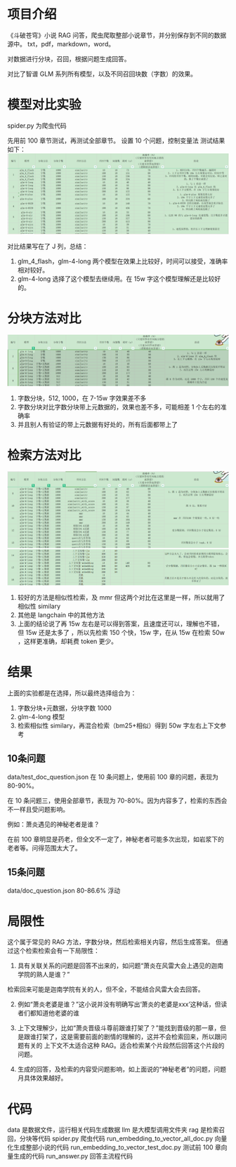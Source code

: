 # 项目介绍
《斗破苍穹》小说 RAG 问答，爬虫爬取整部小说章节，并分别保存到不同的数据源中。
txt，pdf，markdown，word。

对数据进行分块，召回，根据问题生成回答。

对比了智谱 GLM 系列所有模型，以及不同召回块数（字数）的效果。


# 模型对比实验
spider.py 为爬虫代码

先用前 100 章节测试，再测试全部章节。
设置 10 个问题，控制变量法
测试结果如下：
![](data/img/1.png)

对比结果写在了 J 列，总结：

1. glm_4_flash，glm-4-long 两个模型在效果上比较好，时间可以接受，准确率相对较好。
2. glm-4-long 选择了这个模型去继续用。在 15w 字这个模型理解还是比较好的。


# 分块方法对比
![](data/img/2.png)
1. 字数分块，512, 1000，在 7-15w 字效果差不多
2. 字数分块对比字数分块带上元数据的，效果也差不多，可能相差 1 个左右的准确率
3. 并且别人有验证的带上元数据有好处的，所有后面都带上了


# 检索方法对比
![](data/img/3.png)
![](data/img/4.png)
1. 较好的方法是相似性检索，及 mmr 但这两个对比在这里是一样，所以就用了相似性 similary
2. 其他是 langchain 中的其他方法
3. 上面的结论说了再 15w 左右是可以得到答案，且速度还可以，理解也不错，但 15w 还是太多了
，所以先检索 150 个快，15w 字，在从 15w 在检索 50w ，这样更准确，却耗费 token 更少。


# 结果
上面的实验都是在选择，所以最终选择组合为：
1. 字数分块+元数据，分块字数 1000
2. glm-4-long 模型
3. 检索相似性 similary，再混合检索（bm25+相似）得到 50w 字左右上下文参考

## 10条问题
data/test_doc_question.json
在 10 条问题上，使用前 100 章的问题，表现为 80-90%。

在 10 条问题三，使用全部章节，表现为 70-80%。因为内容多了，检索的东西会不一样且受问题影响。

例如：萧炎遇见的神秘老者是谁？

在前 100 章明显是药老，但全文不一定了，神秘老者可能多次出现，如岩浆下的老者等。问得范围太大了。


## 15条问题
data/doc_question.json
80-86.6% 浮动


# 局限性
这个属于常见的 RAG 方法，字数分块，然后检索相关内容，然后生成答案。
但通过这个检索检索会有一下局限性：
1. 具有关联关系的问题是回答不出来的，如问题“萧炎在风雷大会上遇见的迦南学院的熟人是谁？”

检索回来可能是迦南学院有关的人，但不全，不能结合风雷大会去回答。

2. 例如“萧炎老婆是谁？”这小说并没有明确写出‘萧炎的老婆是xxx’这种话，但读者们都知道他老婆的谁

3. 上下文理解少，比如“萧炎晋级斗尊前跟谁打架了？”能找到晋级的那一章，但是跟谁打架了，这是需要前面的剧情的理解的，这并不会检索回来，所以跟问题有关的
上下文不太适合这种 RAG。适合检索某个片段然后回答这个片段的问题。

4. 生成的回答，及检索的内容受问题影响，如上面说的“神秘老者”的问题，问题月具体效果越好。


# 代码
data 是数据文件，运行相关代码生成数据
llm 是大模型调用文件夹
rag 是检索召回，分块等代码
spider.py 爬虫代码
run_embedding_to_vector_all_doc.py 向量化生成整部小说的代码
run_embedding_to_vector_test_doc.py 测试前 100 章向量生成的代码
run_answer.py 回答主流程代码
